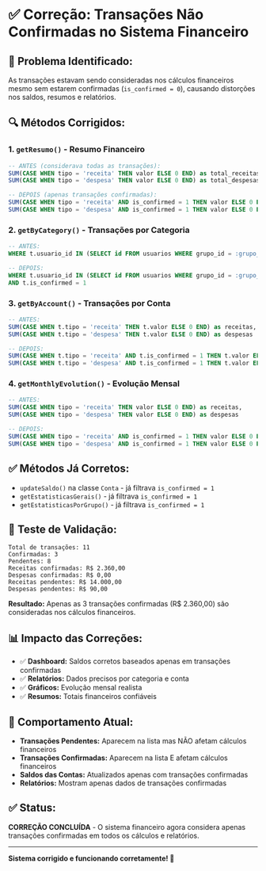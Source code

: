 # ✅ Correção: Transações Não Confirmadas no Sistema Financeiro

## 🐛 **Problema Identificado:**
As transações estavam sendo consideradas nos cálculos financeiros mesmo sem estarem confirmadas (`is_confirmed = 0`), causando distorções nos saldos, resumos e relatórios.

## 🔍 **Métodos Corrigidos:**

### **1. `getResumo()` - Resumo Financeiro**
```sql
-- ANTES (considerava todas as transações):
SUM(CASE WHEN tipo = 'receita' THEN valor ELSE 0 END) as total_receitas,
SUM(CASE WHEN tipo = 'despesa' THEN valor ELSE 0 END) as total_despesas,

-- DEPOIS (apenas transações confirmadas):
SUM(CASE WHEN tipo = 'receita' AND is_confirmed = 1 THEN valor ELSE 0 END) as total_receitas,
SUM(CASE WHEN tipo = 'despesa' AND is_confirmed = 1 THEN valor ELSE 0 END) as total_despesas,
```

### **2. `getByCategory()` - Transações por Categoria**
```sql
-- ANTES:
WHERE t.usuario_id IN (SELECT id FROM usuarios WHERE grupo_id = :grupo_id)

-- DEPOIS:
WHERE t.usuario_id IN (SELECT id FROM usuarios WHERE grupo_id = :grupo_id)
AND t.is_confirmed = 1
```

### **3. `getByAccount()` - Transações por Conta**
```sql
-- ANTES:
SUM(CASE WHEN t.tipo = 'receita' THEN t.valor ELSE 0 END) as receitas,
SUM(CASE WHEN t.tipo = 'despesa' THEN t.valor ELSE 0 END) as despesas

-- DEPOIS:
SUM(CASE WHEN t.tipo = 'receita' AND t.is_confirmed = 1 THEN t.valor ELSE 0 END) as receitas,
SUM(CASE WHEN t.tipo = 'despesa' AND t.is_confirmed = 1 THEN t.valor ELSE 0 END) as despesas
```

### **4. `getMonthlyEvolution()` - Evolução Mensal**
```sql
-- ANTES:
SUM(CASE WHEN tipo = 'receita' THEN valor ELSE 0 END) as receitas,
SUM(CASE WHEN tipo = 'despesa' THEN valor ELSE 0 END) as despesas

-- DEPOIS:
SUM(CASE WHEN tipo = 'receita' AND is_confirmed = 1 THEN valor ELSE 0 END) as receitas,
SUM(CASE WHEN tipo = 'despesa' AND is_confirmed = 1 THEN valor ELSE 0 END) as despesas
```

## ✅ **Métodos Já Corretos:**
- `updateSaldo()` na classe `Conta` - já filtrava `is_confirmed = 1`
- `getEstatisticasGerais()` - já filtrava `is_confirmed = 1`
- `getEstatisticasPorGrupo()` - já filtrava `is_confirmed = 1`

## 🧪 **Teste de Validação:**
```
Total de transações: 11
Confirmadas: 3
Pendentes: 8
Receitas confirmadas: R$ 2.360,00
Despesas confirmadas: R$ 0,00
Receitas pendentes: R$ 14.000,00
Despesas pendentes: R$ 90,00
```

**Resultado:** Apenas as 3 transações confirmadas (R$ 2.360,00) são consideradas nos cálculos financeiros.

## 📊 **Impacto das Correções:**
- ✅ **Dashboard:** Saldos corretos baseados apenas em transações confirmadas
- ✅ **Relatórios:** Dados precisos por categoria e conta
- ✅ **Gráficos:** Evolução mensal realista
- ✅ **Resumos:** Totais financeiros confiáveis

## 🎯 **Comportamento Atual:**
- **Transações Pendentes:** Aparecem na lista mas NÃO afetam cálculos financeiros
- **Transações Confirmadas:** Aparecem na lista E afetam cálculos financeiros
- **Saldos das Contas:** Atualizados apenas com transações confirmadas
- **Relatórios:** Mostram apenas dados de transações confirmadas

## ✅ **Status:**
**CORREÇÃO CONCLUÍDA** - O sistema financeiro agora considera apenas transações confirmadas em todos os cálculos e relatórios.

---
**Sistema corrigido e funcionando corretamente! 🚀**
